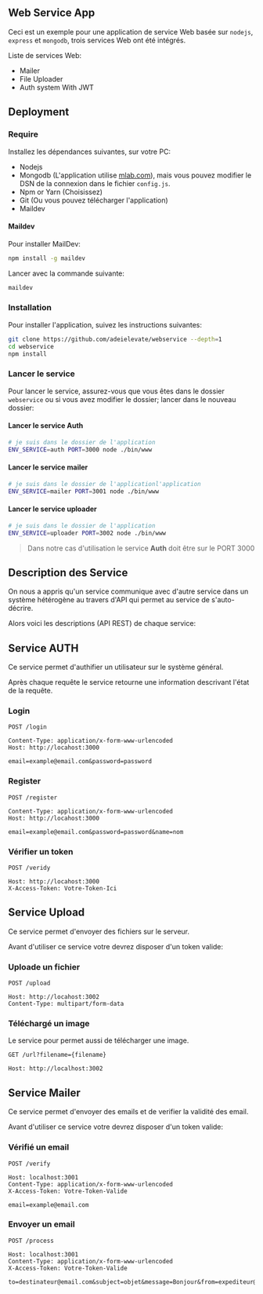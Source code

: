 ## Web Service App

Ceci est un exemple pour une application de service Web basée sur `nodejs`,` express` et `mongodb`, trois services Web ont été intégrés.

Liste de services Web:

- Mailer
- File Uploader
- Auth system With JWT

## Deployment

### Require

Installez les dépendances suivantes, sur votre PC:

- Nodejs
- Mongodb (L'application utilise [mlab.com](https://mlab.com)), mais vous pouvez modifier le DSN de la connexion dans le fichier `config.js`.
- Npm or Yarn (Choisissez)
- Git (Ou vous pouvez télécharger l'application)
- Maildev

#### Maildev

Pour installer MailDev:

```bash
npm install -g maildev
```

Lancer avec la commande suivante:

```bash
maildev
```

### Installation

Pour installer l'application, suivez les instructions suivantes:

```bash
git clone https://github.com/adeielevate/webservice --depth=1
cd webservice
npm install
```

### Lancer le service

Pour lancer le service, assurez-vous que vous êtes dans le dossier `webservice` ou si vous avez modifier le dossier; lancer dans le nouveau dossier:

#### Lancer le service Auth

```bash
# je suis dans le dossier de l'application
ENV_SERVICE=auth PORT=3000 node ./bin/www
```

#### Lancer le service mailer

```bash
# je suis dans le dossier de l'applicationl'application
ENV_SERVICE=mailer PORT=3001 node ./bin/www
```

#### Lancer le service uploader

```bash
# je suis dans le dossier de l'application
ENV_SERVICE=uploader PORT=3002 node ./bin/www
```

> Dans notre cas d'utilisation le service **Auth** doit être sur le PORT 3000

## Description des Service

On nous a appris qu'un service communique avec d'autre service dans un système hétérogène au travers d'API qui permet au service de s'auto-décrire.

Alors voici les descriptions (API REST) de chaque service:

## Service AUTH

Ce service permet d'authifier un utilisateur sur le système général.

Après chaque requête le service retourne une information descrivant l'état de la requête.

### Login

```http
POST /login

Content-Type: application/x-form-www-urlencoded
Host: http://locahost:3000

email=example@email.com&password=password
```

### Register

```http
POST /register

Content-Type: application/x-form-www-urlencoded
Host: http://locahost:3000

email=example@email.com&password=password&name=nom
```

### Vérifier un token

```http
POST /veridy

Host: http://locahost:3000
X-Access-Token: Votre-Token-Ici
```

## Service Upload

Ce service permet d'envoyer des fichiers sur le serveur.

Avant d'utiliser ce service votre devrez disposer d'un token valide:

### Uploade un fichier

```http
POST /upload

Host: http://locahost:3002
Content-Type: multipart/form-data
```

### Téléchargé un image

Le service pour permet aussi de télécharger une image.

```http
GET /url?filename={filename}

Host: http://localhost:3002
```

## Service Mailer

Ce service permet d'envoyer des emails et de verifier la validité des email.

Avant d'utiliser ce service votre devrez disposer d'un token valide:

### Vérifié un email

```http
POST /verify

Host: localhost:3001
Content-Type: application/x-form-www-urlencoded
X-Access-Token: Votre-Token-Valide

email=example@email.com
```

### Envoyer un email

```http
POST /process

Host: localhost:3001
Content-Type: application/x-form-www-urlencoded
X-Access-Token: Votre-Token-Valide

to=destinateur@email.com&subject=objet&message=Bonjour&from=expediteur@email.com
```

